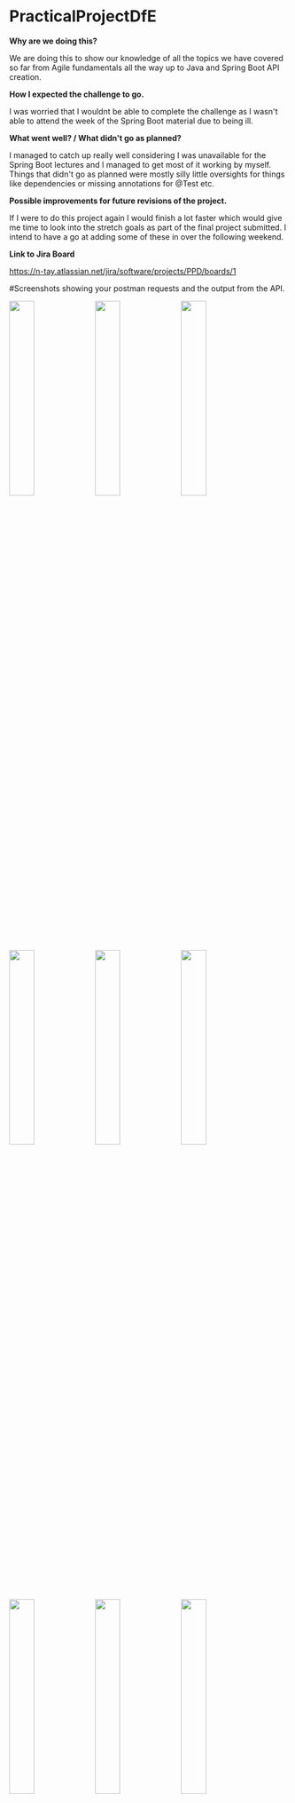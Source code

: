 # PracticalProjectDfE

**Why are we doing this?**

We are doing this to show our knowledge of all the topics we have covered so far from Agile fundamentals all the way up to Java and Spring Boot API creation.

**How I expected the challenge to go.**

I was worried that I wouldnt be able to complete the challenge as I wasn't able to attend the week of the Spring Boot material due to being ill.

**What went well? / What didn't go as planned?**

I managed to catch up really well considering I was unavailable for the Spring Boot lectures and I managed to get most of it working by myself.
Things that didn't go as planned were mostly silly little oversights for things like dependencies or missing annotations for @Test etc.

**Possible improvements for future revisions of the project.**

If I were to do this project again I would finish a lot faster which would give me time to look into the stretch goals as part of the final project submitted.
I intend to have a go at adding some of these in over the following weekend.

**Link to Jira Board**

https://n-tay.atlassian.net/jira/software/projects/PPD/boards/1


#Screenshots showing your postman requests and the output from the API.


<img src="https://user-images.githubusercontent.com/89149321/136569250-1f521348-abcb-474e-8aaa-8500193e2184.png" width="30%"></img> <img src="https://user-images.githubusercontent.com/89149321/136569252-85e4109e-8116-43ad-8451-5c100a3a3e8b.png" width="30%"></img> <img src="https://user-images.githubusercontent.com/89149321/136569253-4627332a-63c6-42b4-9cce-137ab0f2576c.png" width="30%"></img> <img src="https://user-images.githubusercontent.com/89149321/136569256-6ae181f6-9421-411b-aa28-b76cbd879263.png" width="30%"></img> <img src="https://user-images.githubusercontent.com/89149321/136569260-4082a456-06ee-4df5-9ebd-c2fdce4352d3.png" width="30%"></img> <img src="https://user-images.githubusercontent.com/89149321/136569262-9e3e5597-1849-4001-940f-40c8b73ee107.png" width="30%"></img> <img src="https://user-images.githubusercontent.com/89149321/136569263-2c7a02a5-25e6-4a11-9502-a791b52c8b56.png" width="30%"></img> <img src="https://user-images.githubusercontent.com/89149321/136569290-6212ae0a-9962-4f6a-90eb-e551c3161dbf.png" width="30%"></img> <img src="https://user-images.githubusercontent.com/89149321/136569292-ad449441-ab76-47f0-a67f-e84276b17e35.png" width="30%"></img> <img src="https://user-images.githubusercontent.com/89149321/136569294-fcadce75-9f65-4839-be98-b49d7987508d.png" width="30%"></img> <img src="https://user-images.githubusercontent.com/89149321/136569296-221e4818-6532-41ec-a679-bf1f313703b7.png" width="30%"></img> <img src="https://user-images.githubusercontent.com/89149321/136578342-517b74de-db3d-47c5-88f0-552882942dec.png" width="30%"></img> 
